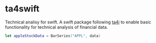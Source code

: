 # ta4swift

Technical analisy for swift. A swift package following [ta4j](https://github.com/ta4j/ta4j) to enable basic functionality for technical analysis of financial data.

``` swift
let appleStockData = BarSeries("APPL", data)
```
